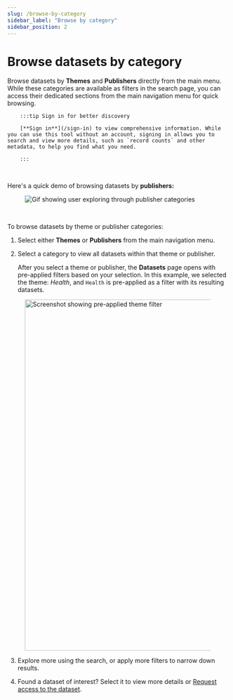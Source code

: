 ```yaml
---
slug: /browse-by-category
sidebar_label: "Browse by category"
sidebar_position: 2
---
```


# Browse datasets by category

Browse datasets by **Themes** and **Publishers** directly from the main menu. While these categories are available as filters in the search page, you can access their dedicated sections from the main navigation menu for quick browsing.

        :::tip Sign in for better discovery

        [**Sign in**](/sign-in) to view comprehensive information. While you can use this tool without an account, signing in allows you to search and view more details, such as `record counts` and other metadata, to help you find what you need.

        :::

<br/>

Here's a quick demo of browsing datasets by **publishers:**
    
<figure>
    <img src="img/explore-datasets/sample-browse-publishers.gif" alt="Gif showing user exploring through publisher categories" />
    <figcaption></figcaption>
</figure>

<br/>

To browse datasets by theme or publisher categories:

1. Select either **Themes** or **Publishers** from the main navigation menu.

2. Select a category to view all datasets within that theme or publisher.

    After you select a theme or publisher, the **Datasets** page opens with pre-applied filters based on your selection. In this example, we selected the theme: *Health*, and `Health` is pre-applied as a filter with its resulting datasets.
<figure>
    <img src="img/explore-datasets/pre-applied-publisher-filter.png" alt="Screenshot showing pre-applied theme filter" width="800" />
    <figcaption></figcaption>
</figure>


3. Explore more using the search, or apply more filters to narrow down results.

4. Found a dataset of interest? Select it to view more details or [Request access to the dataset](/apply-for-access).

